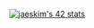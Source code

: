 
   [![jaeskim's 42 stats](https://badge42.herokuapp.com/api/stats/vahemere)](https://github.com/JaeSeoKim/badge42)

              

